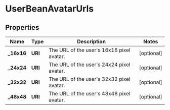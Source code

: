 

# UserBeanAvatarUrls


## Properties

| Name | Type | Description | Notes |
|------------ | ------------- | ------------- | -------------|
|**_16x16** | **URI** | The URL of the user&#39;s 16x16 pixel avatar. |  [optional] |
|**_24x24** | **URI** | The URL of the user&#39;s 24x24 pixel avatar. |  [optional] |
|**_32x32** | **URI** | The URL of the user&#39;s 32x32 pixel avatar. |  [optional] |
|**_48x48** | **URI** | The URL of the user&#39;s 48x48 pixel avatar. |  [optional] |



